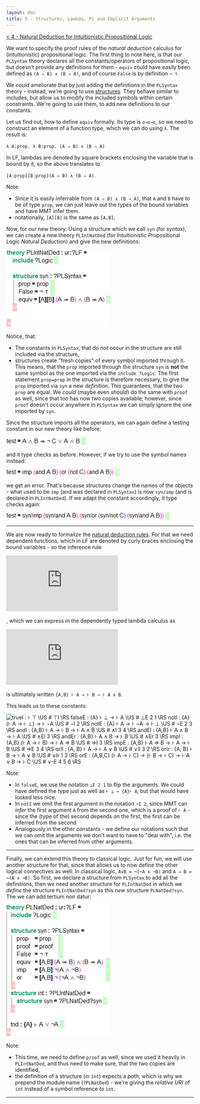 ```yaml
---
layout: doc
title: 5 - Structures, Lambda, Pi and Implicit Arguments
---
```

[< 4 - Natural Deduction for Intuitionistic Propositional Logic](4natded)

We want to specify the proof rules of the *natural deduction* calculus for (intuitionistic) propositional logic. The first thing to note here, is that our `PLSyntax` theory declares all the constants/operators of propositional logic, but doesn't provide any definitions for them - `equiv` could have easily been defined as `(A ⇒ B) ∧ (B ⇒ A)`, and of course `False` is by definition `¬ ⊤`.

We *could* ameliorate that by just adding the definitions in the `PLSyntax` theory - instead, we're going to use [structures](../../language/declarations.html#structures). They behave similar to includes, but allow us to modify the included symbols within certain constraints. We're going to use them, to add new definitions to our constants.

Let us find out, how to define `equiv` formally. Its type is `o→o→o`, so we need to construct an element of a function type, which we can do using `λ`. The result is:

`λ A:prop. λ B:prop. (A ⇒ B) ∧ (B ⇒ A)`

In LF, lambdas are denoted by square brackets enclosing the variable that is bound by it, so the above translates to 

`[A:prop][B:prop](A ⇒ B) ∧ (B ⇒ A)`.

Note:

* Since it is easily inferrable from `(A ⇒ B) ∧ (B ⇒ A)`, that `A` and `B` have to be of type `prop`, we can just leave out the types of the bound variables and have MMT infer them.
* notationally, `[A][B]` is the same as `[A,B]`.

Now, for our new theory. Using a structure which we call `syn` (for *syntax*), we can create a new theory `PLIntNatDed` (for *Int*uitionistic *P*ropositional *L*ogic *Nat*ural *Ded*uction) and give the new definitions:

![`theory PLIntNatDed : ur:?LF = include ?Logic \RS	structure syn : ?PLSyntax =	prop = prop \RS	False = ¬ ⊤ \RS	equiv = [A,B] (A ⇒ B) ∧ (B ⇒ A) \RS \GS`](../../img/tut01/theory3.png)

Notice, that:

* The constants in `PLSyntax`, that do *not* occur in the structure are still included via the structure,
* structures create "fresh copies" of every symbol imported through it. This means, that the `prop` imported through the structure `syn` is **not** the same symbol as the one imported via the `include ?Logic`. The first statement `prop=prop` in the structure is therefore necessary, to give the `prop` imported via `syn` a new *definition*. This guarantees, that the two `prop` are equal. We *could* (maybe even *should*) do the same with `proof` as well, since that too has now two copies available; however, since `proof` doesn't occur anywhere in `PLSyntax` we can simply ignore the one imported by `syn`.

Since the structure imports all the operators, we can again define a testing constant in our new theory like before:

![`test = A ∧ B ⇒ ¬ C ∨ A ∧ B \RS`](../../img/tut01/testconstant.png)

and it type checks as before. However, if we try to use the symbol names instead:

![`test = imp (and A B) (or (not C) (and A B)) \RS`](../../img/tut01/testconstant2.png)

we get an error. That's because structures change the names of the objects - what used to be `imp` (and was declared in `PLSyntax`) is now `syn/imp` (and is declared in `PLIntNatDed`). If we adapt the constant accordingly, it type checks again:

![`test = syn/imp (syn/and A B) (syn/or (syn/not C) (syn/and A B)) \RS`](../../img/tut01/testconstant3.png)

-------------------------------
We are now ready to formalize the [natural deduction rules](4natded.html#the-proof-rules). For that we need dependent functions, which in LF are denoted by curly braces enclosing the bound variables - so the inference rule

![`\dfrac{\vdash A\quad \vdash B}{\vdash A \wedge B}`](https://latex.codecogs.com/gif.latex?%5Cinline%20%5Cdfrac%7B%5Cvdash%20A%5Cquad%20%5Cvdash%20B%7D%7B%5Cvdash%20A%20%5Cwedge%20B%7D)

, which we can express in the dependently typed lambda calculus as

![`\prod_{A:prop}\prod_{B:prop}\vdash A \to \vdash B \to \vdash A\wedge B`](https://latex.codecogs.com/gif.latex?%5Cinline%20%5Cprod_%7BA%3Aprop%7D%5Cprod_%7BB%3Aprop%7D%5Cvdash%20A%5C%3B%20%5Cto%5C%3B%20%5Cvdash%20B%5C%3B%5Cto%5C%3B%5Cvdash%20A%5Cwedge%20B)

is ultimately written `{A,B} ⊦ A → ⊦ B → ⊦ A ∧ B`.

This leads us to these constants:

![`trueI : ⊦ ⊤ \US # ⊤I	\RS falseE : {A} ⊦ ⊥  → ⊦ A \US # ⊥E 2 1 \RS notI : {A} (⊦ A → ⊦ ⊥) → ⊦ ¬A	\US # ¬I 2 \RS notE : {A} ⊦ A → ⊦ ¬A 	→ ⊦ ⊥ \US # ¬E 2 3 \RS andI : {A,B} ⊦ A → ⊦ B → ⊦ A ∧ B \US # ∧I 3 4	\RS andEl : {A,B}		⊦ A ∧ B					→ ⊦ A			\US # ∧El 3	\RS andEr	: {A,B}		⊦ A ∧ B					→ ⊦ B			\US # ∧Er 3	\RS impI : {A,B}		(⊦ A → ⊦ B)			→ ⊦ A ⇒ B	\US # ⇒I 3 \RS impE : {A,B}		⊦ A ⇒ B → ⊦ A		→ ⊦ B			\US # ⇒E 3 4 \RS orIl : {A, B}		⊦ A							→ ⊦ A ∨ B	\US # ∨Il 3 2	\RS orIr : {A, B} ⊦ B → ⊦ A ∨ B \US # ∨Ir 1 3	\RS orE : {A,B,C} (⊦ A → ⊦ C) → (⊦ B → ⊦ C)  → ⊦ A ∨ B → ⊦ C \US # ∨-E 4 5 6	\RS`](../../img/tut01/theory4.png)

Note:

* In `falseE`, we use the notation `⊥E 2 1` to flip the arguments. We could have defined the type just as well as `⊦ ⊥ → {A}⊦ A`, but that would have looked less nice.
* In `notI` we omit the first argument in the notation `¬I 2`, since MMT can *infer* the first argument `A` from the second one, which is a proof of `⊦ A` - since the (type of the) second depends on the first, the first can be inferred from the second
* Analogously in the other constants - we define our notations such that we can omit the arguments we don't want to have to "deal with", i.e. the ones that can be inferred from other arguments.

-------------
Finally, we can extend this theory to classical logic. Just for fun, we will use another structure for that, since that allows us to now define the other logical connectives as well: In classical logic, `A∨B = ¬(¬A ∧ ¬B)` and `A ⇒ B = ¬(A ∧ ¬B)`.
So first, we declare a structure from `PLSyntax` to add all the definitions, then we need another structure for `PLIntNatDed` in which we *define* the structure `PLIntNatDed?syn` as this *new* structure `PLNatDed?syn`. The we can add tertium non datur:

![` theory PLNatDed : ur:?LF = 	include ?Logic \RS structure syn : ?PLSyntax = prop 	= prop 	\RS proof	= proof	\RS False 	= ¬ ⊤ 		\RS equiv 	= [A,B] (A ⇒ B) ∧ (B ⇒ A) 	\RS imp   	= [A,B] ¬(A ∧ ¬B) 				\RS or			= [A,B] ¬ (¬A ∧ ¬B)				\RS \GS structure int : ?PLIntNatDed = structure syn = ?PLNatDed?syn \RS \GS tnd : {A} ⊦ A ∨ ¬A \RS \GS`](../../img/tut01/theory5.png)

Note:

* This time, we need to define `proof` as well, since we used it heavily in `PLIntNatDed`, and thus need to make sure, that the two copies are identified,
* the definition of a structure (in `int`) expects a *path*, which is why we prepend the module name (`?PLNatDed`) - we're giving the *relative URI* of `int` instead of a symbol reference *to* `int`.


------------------
